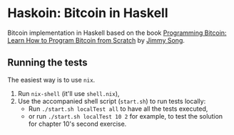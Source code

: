 # Haskoin: Bitcoin in Haskell
Bitcoin implementation in Haskell based on the book [Programming Bitcoin: Learn How to Program Bitcoin from Scratch](https://www.oreilly.com/library/view/programming-bitcoin/9781492031482/) by [Jimmy Song](https://programmingbitcoin.com/).

## Running the tests
The easiest way is to use `nix`.
  1. Run `nix-shell` (it'll use `shell.nix`),
  2. Use the accompanied shell script (`start.sh`) to run tests locally:
       - Run `./start.sh localTest all` to have all the tests executed,
       - or run `./start.sh localTest 10 2` for example, to test the
         solution for chapter 10's second exercise.
